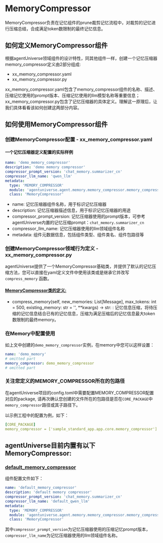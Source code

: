 # MemoryCompressor

MemoryCompressor负责在记忆组件的prune裁剪记忆流程中，对裁剪的记忆进行压缩总结，合成满足token数限制的最终记忆信息。

## 如何定义MemoryCompressor组件

根据agentUniverse领域组件的设计特性，同其他组件一样，创建一个记忆压缩器memory_compressor定义由2部分组成:

- xx_memory_compressor.yaml
- xx_memory_compressor.py

xx_memory_compressor.yaml包含了memory_compressor组件的名称、描述、压缩记忆使用的prompt版本、压缩记忆使用的llm模型名称等重要信息；xx_memory_compressor.py包含了记忆压缩器的具体定义。理解这一原理后，让我们具体看看该如何创建这两部分内容。

## 如何使用MemoryCompressor组件

### 创建MemoryCompressor配置 - xx_memory_compressor.yaml

#### 一个记忆压缩器定义配置的实际样例

```yaml
name: 'demo_memory_compressor'
description: 'demo memory compressor'
compressor_prompt_version: 'chat_memory.summarizer_cn'
compressor_llm_name: 'qwen_llm'
metadata:
  type: 'MEMORY_COMPRESSOR'
  module: 'agentuniverse.agent.memory.memory_compressor.memory_compressor'
  class: 'MemoryCompressor'
```

- name: 记忆压缩器组件名称，用于标识记忆压缩器
- description: 记忆压缩器描述信息，用于标识记忆压缩器的用途
- compressor_prompt_version:
  记忆压缩器使用的prompt版本，可参考agentUniverse内置的记忆压缩prompt：`chat_memory.summarizer_cn`
- compressor_llm_name: 记忆压缩器使用的llm领域组件名称
- metadata: 组件元数据信息，包括组件类型、组件类名、组件包路径等

### 创建MemoryCompressor领域行为定义 - xx_memory_compressor.py

agentUniverse提供了一个MemoryCompressor基础类，并提供了默认的记忆压缩方法，您可以直接在yaml定义文件中使用该类或是继承它并改写`compress_memory`
函数。

#### [MemoryCompressor类的定义:](../../../agentuniverse/agent/memory/memory_compressor/memory_compressor.py)

- compress_memory(self, new_memories: List[Message], max_tokens: int = 500, existing_memory: str = '', **kwargs) -> str:
  : 记忆信息压缩，将待压缩的记忆信息结合已有的记忆信息，压缩为满足压缩后的记忆信息最大token数限制的最终memory。

### 在Memory中配置使用

如上文中创建的`demo_memory_compressor`实例，在memory中您可以这样设置：

```yaml
name: 'demo_memory'
# omitted part
memory_compressor: demo_memory_compressor
# omitted part
```

### 关注您定义的MEMORY_COMPRESSOR所在的包路径

在agentUniverse项目的config.toml中需要配置MEMORY_COMPRESSOR配置对应的package,
请再次确认您创建的文件所在的包路径是否在`CORE_PACKAGE`中`memory_compressor`路径或其子路径下。

以示例工程中的配置为例，如下：

```yaml
[CORE_PACKAGE]
memory_compressor = ['sample_standard_app.app.core.memory_compressor']
```

## agentUniverse目前内置有以下MemoryCompressor:

### [default_memory_compressor](../../../agentuniverse/agent/memory/memory_compressor/default_memory_compressor.yaml)

组件配置文件如下：

```yaml
name: 'default_memory_compressor'
description: 'default memory compressor'
compressor_prompt_version: 'chat_memory.summarizer_cn'
compressor_llm_name: 'default_qwen_llm'
metadata:
  type: 'MEMORY_COMPRESSOR'
  module: 'agentuniverse.agent.memory.memory_compressor.memory_compressor'
  class: 'MemoryCompressor'
```
其中`compressor_prompt_version`为记忆压缩器使用的压缩记忆prompt版本，`compressor_llm_name`为记忆压缩器使用的llm领域组件名称。
